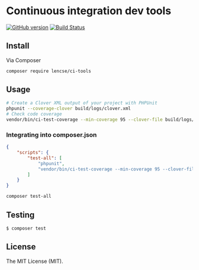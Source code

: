 # Continuous integration dev tools

[![GitHub version](https://badge.fury.io/gh/lencse%2Fci-tools.svg)](https://badge.fury.io/gh/lencse%2Fci-tools)
[![Build Status](https://travis-ci.org/lencse/ci-tools.svg?branch=master)](https://travis-ci.org/lencse/ci-tools)

## Install

Via Composer

````bash
composer require lencse/ci-tools
````

## Usage

````bash
# Create a Clover XML output of your project with PHPUnit
phpunit --coverage-clover build/logs/clover.xml
# Check code coverage
vendor/bin/ci-test-coverage --min-coverage 95 --clover-file build/logs/clover.xml
````

### Integrating into composer.json

````json
{
    "scripts": {
        "test-all": [
            "phpunit",
            "vendor/bin/ci-test-coverage --min-coverage 95 --clover-file build/logs/clover.xml"
        ]
    }
}
````

````bash
composer test-all
````

## Testing

``` bash
$ composer test
```


## License

The MIT License (MIT). 